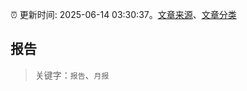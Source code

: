 :alarm_clock: 更新时间: 2025-06-14 03:30:37。[文章来源](/README.md)、[文章分类](/TAGS.md)

## 报告


> 关键字：`报告`、`月报`



